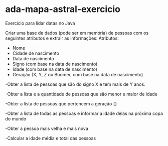 # ada-mapa-astral-exercicio
Exercicio para lidar datas no Java

Criar uma base de dados (pode ser em memória) de pessoas com os seguintes atributos e extrair as informações: Atributos:

- Nome
- Cidade de nascimento
- Data de nascimento
- Signo (com base na data de nascimento)
- Idade (com base na data de nascimento)
- Geração (X, Y, Z ou Boomer, com base na data de nascimento)

-Obter a lista de pessoas que são do signo X e tem mais de Y anos.

-Obter a lista e a quantidade de pessoas que são menor e maior de idade

-Obter a lista de pessoas que pertencem a geração {}

-Obter a lista de todas as pessoas e informar a idade delas na próxima copa do mundo

-Obter a pessoa mais velha e mais nova

-Calcular a idade média e total das pessoas
